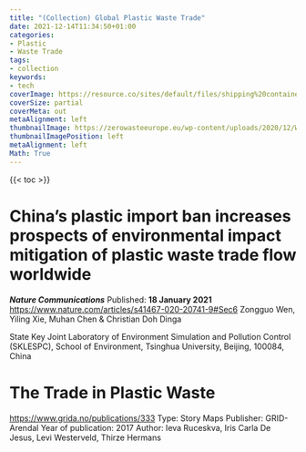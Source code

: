 ```yaml
---
title: "(Collection) Global Plastic Waste Trade"
date: 2021-12-14T11:34:50+01:00
categories:
- Plastic
- Waste Trade
tags:
- collection
keywords:
- tech
coverImage: https://resource.co/sites/default/files/shipping%20containers.jpg
coverSize: partial
coverMeta: out
metaAlignment: left
thumbnailImage: https://zerowasteeurope.eu/wp-content/uploads/2020/12/Waste-Trade-Blog-Series-global-waste-trade-1.png
thumbnailImagePosition: left
metaAlignment: left
Math: True
---
```


<!--more-->
{{< toc >}}

# China’s plastic import ban increases prospects of environmental impact mitigation of plastic waste trade flow worldwide

***Nature Communications***
Published: **18 January 2021**
https://www.nature.com/articles/s41467-020-20741-9#Sec6
Zongguo Wen, Yiling Xie, Muhan Chen & Christian Doh Dinga

State Key Joint Laboratory of Environment Simulation and Pollution Control (SKLESPC), School of Environment, Tsinghua University, Beijing, 100084, China

# The Trade in Plastic Waste
https://www.grida.no/publications/333
Type: Story Maps
Publisher: GRID-Arendal
Year of publication: 2017
Author: Ieva Ruceskva, Iris Carla De Jesus, Levi Westerveld, Thirze Hermans

